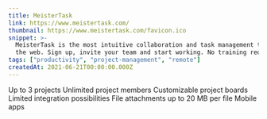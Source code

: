 ```yaml
---
title: MeisterTask
link: https://www.meistertask.com/
thumbnail: https://www.meistertask.com/favicon.ico
snippet: >-
  MeisterTask is the most intuitive collaboration and task management tool on
  the web. Sign up, invite your team and start working. No training required.
tags: ["productivity", "project-management", "remote"]
createdAt: 2021-06-21T00:00:00.000Z
---
```

Up to 3 projects
Unlimited project members
Customizable project boards
Limited integration possibilities
File attachments up to 20 MB per file
Mobile apps